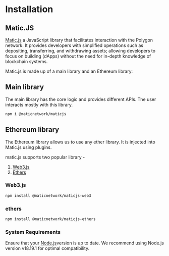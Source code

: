 # Installation

## Matic.JS

[Matic.js](https://github.com/maticnetwork/matic.js) a JavaScript library that facilitates interaction with the Polygon network. It provides developers with simplified operations such as depositing, transferring, and withdrawing assets; allowing developers to focus on building (dApps) without the need for in-depth knowledge of blockchain systems. 

Matic.js is made up of a main library and an Ethereum library:

## Main library

The main library has the core logic and provides different APIs. The user interacts mostly with this library.

```sh
npm i @maticnetwork/maticjs
```
## Ethereum library

The Ethereum library allows us to use any ether library. It is injected into Matic.js using plugins.

matic.js supports two popular library -

1. [Web3.js](https://web3js.readthedocs.io/)
2. [Ethers](https://docs.ethers.io/)

### Web3.js

```sh
npm install @maticnetwork/maticjs-web3
```

### ethers

```sh
npm install @maticnetwork/maticjs-ethers
```
### System Requirements

Ensure that your [Node.js](https://nodejs.org/en/)version is up to date. We recommend using Node.js version v18.19.1 for optimal compatibility.